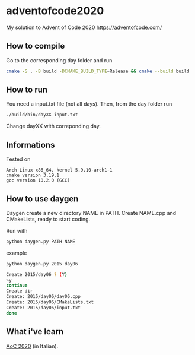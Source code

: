 # adventofcode2020

My solution to Advent of Code 2020
https://adventofcode.com/


## How to compile

Go to the corresponding day folder and run
``` bash
cmake -S . -B build -DCMAKE_BUILD_TYPE=Release && cmake --build build
```

## How to run

You need a input.txt file (not all days).
Then, from the day folder run

``` bash
./build/bin/dayXX input.txt 
```

Change dayXX with correponding day.


## Informations

Tested on 
```
Arch Linux x86_64, kernel 5.9.10-arch1-1 
cmake version 3.19.1
gcc version 10.2.0 (GCC) 
```

## How to use daygen

Daygen create a new directory NAME in PATH. Create NAME.cpp and CMakeLists, ready to start coding.

Run with
``` bash
python daygen.py PATH NAME
```
example
``` bash
python daygen.py 2015 day06

Create 2015/day06 ? (Y)
>y
continue
Create dir
Create: 2015/day06/day06.cpp
Create: 2015/day06/CMakeLists.txt
Create: 2015/day06/input.txt
done
```


## What i've learn

[AoC 2020](2020/aoc_learn.md) (in Italian).
